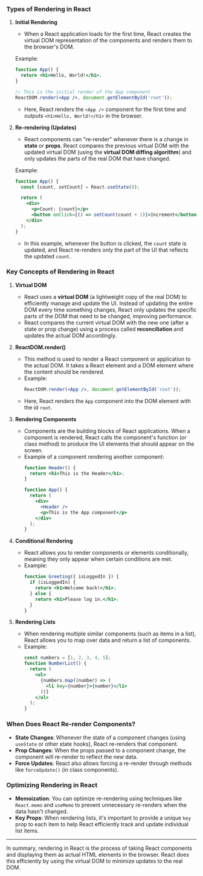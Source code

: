 ### Types of Rendering in React

1. **Initial Rendering**
   - When a React application loads for the first time, React creates the virtual DOM representation of the components and renders them to the browser's DOM.

   Example:
   ```jsx
   function App() {
     return <h1>Hello, World!</h1>;
   }

   // This is the initial render of the App component
   ReactDOM.render(<App />, document.getElementById('root'));
   ```

   - Here, React renders the `<App />` component for the first time and outputs `<h1>Hello, World!</h1>` in the browser.

2. **Re-rendering (Updates)**
   - React components can "re-render" whenever there is a change in **state** or **props**. React compares the previous virtual DOM with the updated virtual DOM (using the **virtual DOM diffing algorithm**) and only updates the parts of the real DOM that have changed.

   Example:
   ```jsx
   function App() {
     const [count, setCount] = React.useState(0);

     return (
       <div>
         <p>Count: {count}</p>
         <button onClick={() => setCount(count + 1)}>Increment</button>
       </div>
     );
   }
   ```

   - In this example, whenever the button is clicked, the `count` state is updated, and React re-renders only the part of the UI that reflects the updated `count`.

### Key Concepts of Rendering in React

1. **Virtual DOM**
   - React uses a **virtual DOM** (a lightweight copy of the real DOM) to efficiently manage and update the UI. Instead of updating the entire DOM every time something changes, React only updates the specific parts of the DOM that need to be changed, improving performance.
   - React compares the current virtual DOM with the new one (after a state or prop change) using a process called **reconciliation** and updates the actual DOM accordingly.

2. **ReactDOM.render()**
   - This method is used to render a React component or application to the actual DOM. It takes a React element and a DOM element where the content should be rendered.
   - Example:
     ```jsx
     ReactDOM.render(<App />, document.getElementById('root'));
     ```
   - Here, React renders the `App` component into the DOM element with the id `root`.

3. **Rendering Components**
   - Components are the building blocks of React applications. When a component is rendered, React calls the component's function (or class method) to produce the UI elements that should appear on the screen.
   - Example of a component rendering another component:
     ```jsx
     function Header() {
       return <h1>This is the Header</h1>;
     }

     function App() {
       return (
         <div>
           <Header />
           <p>This is the App component</p>
         </div>
       );
     }
     ```

4. **Conditional Rendering**
   - React allows you to render components or elements conditionally, meaning they only appear when certain conditions are met.
   - Example:
     ```jsx
     function Greeting({ isLoggedIn }) {
       if (isLoggedIn) {
         return <h1>Welcome back!</h1>;
       } else {
         return <h1>Please log in.</h1>;
       }
     }
     ```

5. **Rendering Lists**
   - When rendering multiple similar components (such as items in a list), React allows you to map over data and return a list of components.
   - Example:
     ```jsx
     const numbers = [1, 2, 3, 4, 5];
     function NumberList() {
       return (
         <ul>
           {numbers.map((number) => (
             <li key={number}>{number}</li>
           ))}
         </ul>
       );
     }
     ```

### When Does React Re-render Components?

- **State Changes**: Whenever the state of a component changes (using `useState` or other state hooks), React re-renders that component.
- **Prop Changes**: When the props passed to a component change, the component will re-render to reflect the new data.
- **Force Updates**: React also allows forcing a re-render through methods like `forceUpdate()` (in class components).

### Optimizing Rendering in React

- **Memoization**: You can optimize re-rendering using techniques like `React.memo` and `useMemo` to prevent unnecessary re-renders when the data hasn't changed.
- **Key Props**: When rendering lists, it's important to provide a unique `key` prop to each item to help React efficiently track and update individual list items.

---

In summary, rendering in React is the process of taking React components and displaying them as actual HTML elements in the browser. React does this efficiently by using the virtual DOM to minimize updates to the real DOM.
